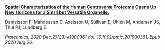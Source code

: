 [**Spatial Characterization of the Human Centrosome Proteome Opens Up New Horizons for a Small but Versatile Organelle.**](https://pubmed.ncbi.nlm.nih.gov/32558245/)


Danielsson F, Mahdessian D, Axelsson U, Sullivan D, Uhlén M, Andersen JS, Thul PJ, Lundberg E.


*Proteomics. 2020 Dec;20(23):e1900361.doi: 10.1002/pmic.201900361. Epub 2020 Aug 26.*



